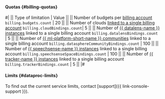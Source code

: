 #### Quotas {#billing-quotas}

#|
|| Type of limitation | Value ||
|| Number of budgets per [billing account](../../billing/concepts/billing-account.md) 
`billing.budgets.count` | 20 ||
|| Number of clouds [linked to a single billing account](../../billing/operations/pin-cloud.md) 
`billing.cloudBindings.count`| 5 ||
|| Number of [{{ datalens-name }} instances](../../datalens/concepts/) linked to a single billing account 
`billing.datalensBindings.count` | 5 ||
|| Number of [{{ ml-platform-short-name }} communities](../../datasphere/concepts/community.md) linked to a single billing account 
`billing.datasphereCommunityBindings.count` | 100 ||
|| Number of [{{ speechsense-name }} instances](../../speechsense/quickstart.md) linked to a single billing account 
`billing.speechsenseSpaceBindings.count` | 100 ||
|| Number of [{{ tracker-name }} instances](../../tracker/) linked to a single billing account 
`billing.trackerBindings.count` | 5 ||
|#


#### Limits {#dataproc-limits}

To find out the current service limits, contact [support]({{ link-console-support }}).